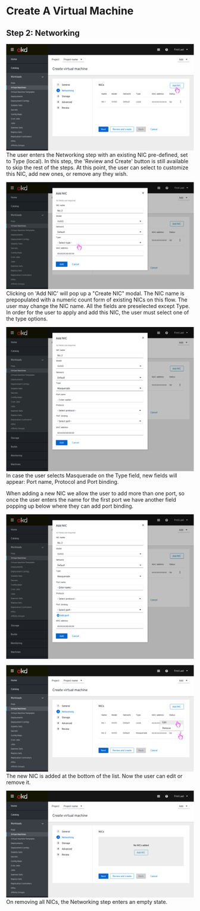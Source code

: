 # Create A Virtual Machine

## Step 2: Networking

![Default](img/3-00.png)
The user enters the Networking step with an existing NIC pre-defined, set to Type (local). In this step, the 'Review and Create' button is still available to skip the rest of the steps. At this point, the user can select to customize this NIC, add new ones, or remove any they wish.

![Adding NIC](img/3-01.png)
Clicking on 'Add NIC' will pop up a "Create NIC" modal. The NIC name is prepopulated with a numeric count form of existing NICs on this flow. The user may change the NIC name. All the fields are preselected except Type. In order for the user to apply and add this NIC, the user must select one of the type options.

![Type - Masquerade](img/3-02.png)
In case the user selects Masquerade on the Type field, new fields will appear: Port name, Protocol and Port binding.

When adding a new NIC we allow the user to add more than one port, so once the user enters the name for the first port we have another field popping up below where they can add port binding.

![add port binding](img/3-03.png)

![NIC added](img/3-10.png)
The new NIC is added at the bottom of the list.
Now the user can edit or remove it.

![Empty state](img/3-20.png)
On removing all NICs, the Networking step enters an empty state.
